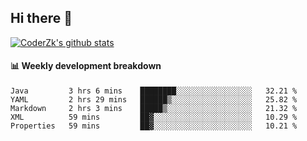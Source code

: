 ## Hi there 👋

[![CoderZk's github stats](https://github-readme-stats.vercel.app/api?username=zhoukuo123&show_icons=true&count_private=true)](https://github.com/anuraghazra/github-readme-stats)

#### :bar_chart: Weekly development breakdown

<!--START_SECTION:waka-->
```text
Java         3 hrs 6 mins    ████████░░░░░░░░░░░░░░░░░   32.21 % 
YAML         2 hrs 29 mins   ██████▒░░░░░░░░░░░░░░░░░░   25.82 % 
Markdown     2 hrs 3 mins    █████▒░░░░░░░░░░░░░░░░░░░   21.32 % 
XML          59 mins         ██▓░░░░░░░░░░░░░░░░░░░░░░   10.29 % 
Properties   59 mins         ██▓░░░░░░░░░░░░░░░░░░░░░░   10.21 % 
```
<!--END_SECTION:waka-->
